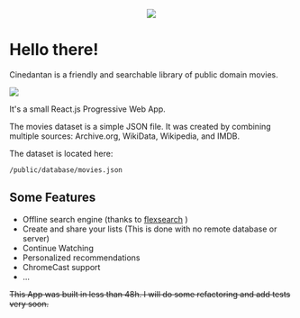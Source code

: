<p align="center">
  <a href="https://cinedantan.com">
    <img src="https://cinedantan.com/logo192.png" />
  </a>
</p>

# Hello there!

Cinedantan is a friendly and searchable library of public domain movies. 

![](https://cdn.cinedantan.com/github/you-might-like.png)

It's a small React.js Progressive Web App. 

The movies dataset is a simple JSON file. It was created by combining multiple sources:
Archive.org, WikiData, Wikipedia, and IMDB.

The dataset is located here: 

    /public/database/movies.json

## Some Features
- Offline search engine (thanks to [flexsearch](https://github.com/nextapps-de/flexsearch) )
- Create and share your lists (This is done with no remote database or server)
- Continue Watching
- Personalized recommendations
- ChromeCast support
- ...

~~This App was built in less than 48h. I will do some refactoring and add tests very soon.~~
